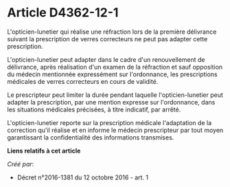 # Article D4362-12-1

L'opticien-lunetier qui réalise une réfraction lors de la première délivrance suivant la prescription de verres correcteurs
ne peut pas adapter cette prescription. 

L'opticien-lunetier peut adapter dans le cadre d'un renouvellement de délivrance, après réalisation d'un examen de la
réfraction et sauf opposition du médecin mentionnée expressément sur l'ordonnance, les prescriptions médicales de verres
correcteurs en cours de validité. 

Le prescripteur peut limiter la durée pendant laquelle l'opticien-lunetier peut adapter la prescription, par une mention
expresse sur l'ordonnance, dans les situations médicales précisées, à titre indicatif, par arrêté. 

L'opticien-lunetier reporte sur la prescription médicale l'adaptation de la correction qu'il réalise et en informe le médecin
prescripteur par tout moyen garantissant la confidentialité des informations transmises.

**Liens relatifs à cet article**

_Créé par_:

  - Décret n°2016-1381 du 12 octobre 2016 - art. 1
